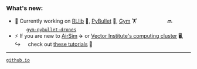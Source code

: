 ### What's new:

- 🔭 Currently working on [RLlib](https://docs.ray.io/en/latest/rllib.html) 🤖, [PyBullet](https://pybullet.org/wordpress/) 🔫, [Gym](https://gym.openai.com) 🏋️    &nbsp; &nbsp; &nbsp; &nbsp; &nbsp; &nbsp; &nbsp; &nbsp; &nbsp; &nbsp; 🔜 &nbsp; &nbsp; &nbsp; &nbsp; &nbsp; &nbsp; &nbsp; &nbsp; &nbsp; &nbsp; [`gym-pybullet-drones`](https://github.com/JacopoPan/gym-pybullet-drones)
- ⚡ If you are new to [AirSim](https://microsoft.github.io/AirSim/) ✈️ or [Vector Institute's computing cluster](https://vectorinstitute.ai)  🖥️, &nbsp; &nbsp; ↪️ &nbsp; &nbsp; check out [these tutorials](https://github.com/JacopoPan/a-minimalist-guide) 📓
---
[`github.io`](https://jacopopanerati.github.io) 

<!--
**JacopoPan/JacopoPan** is a ✨ _special_ ✨ repository because its `README.md` (this file) appears on your GitHub profile.

Here are some ideas to get you started:

- 🔭 I’m currently working on ...
- 🌱 I’m currently learning ...
- 👯 I’m looking to collaborate on ...
- 🤔 I’m looking for help with ...
- 💬 Ask me about ...
- 📫 How to reach me: ...
- 😄 Pronouns: ...
- ⚡ Fun fact: ...
-->
